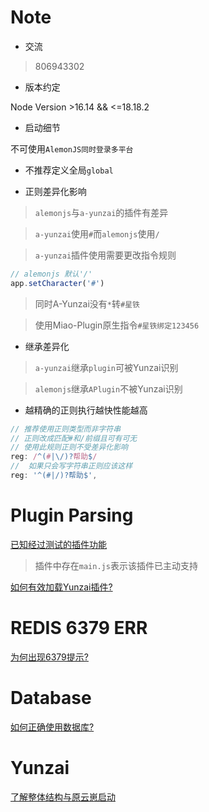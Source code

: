 # Note

- 交流

> 806943302

- 版本约定

Node Version >16.14 && <=18.18.2

- 启动细节

不可使用`AlemonJS同时登录多平台`

- 不推荐定义全局`global`

- 正则差异化影响

> `alemonjs`与`a-yunzai`的插件有差异

> `a-yunzai`使用`#`而`alemonjs`使用`/`

> `a-yunzai`插件使用需要更改指令规则

```js
// alemonjs 默认'/'
app.setCharacter('#')
```

> 同时A-Yunzai没有`*`转`#星铁`

> 使用Miao-Plugin原生指令`#星铁绑定123456`

- 继承差异化

> `a-yunzai`继承`plugin`可被Yunzai识别

> `alemonjs`继承`APlugin`不被Yunzai识别

- 越精确的正则执行越快性能越高

```js
// 推荐使用正则类型而非字符串
// 正则改成匹配#和/前缀且可有可无
// 使用此规则正则不受差异化影响
reg: /^(#|\/)?帮助$/
//  如果只会写字符串正则应该这样
reg: '^(#|/)?帮助$',
```

# Plugin Parsing

[已知经过测试的插件功能](./PLUINGS.md)

> 插件中存在`main.js`表示该插件已主动支持

[如何有效加载Yunzai插件?](./PPLUIN.md)

# REDIS 6379 ERR

[为何出现6379提示?](./REDIS.md)

# Database

[如何正确使用数据库?](./DATABASE.md)

# Yunzai

[了解整体结构与原云崽启动](./YUNZAI.md)
